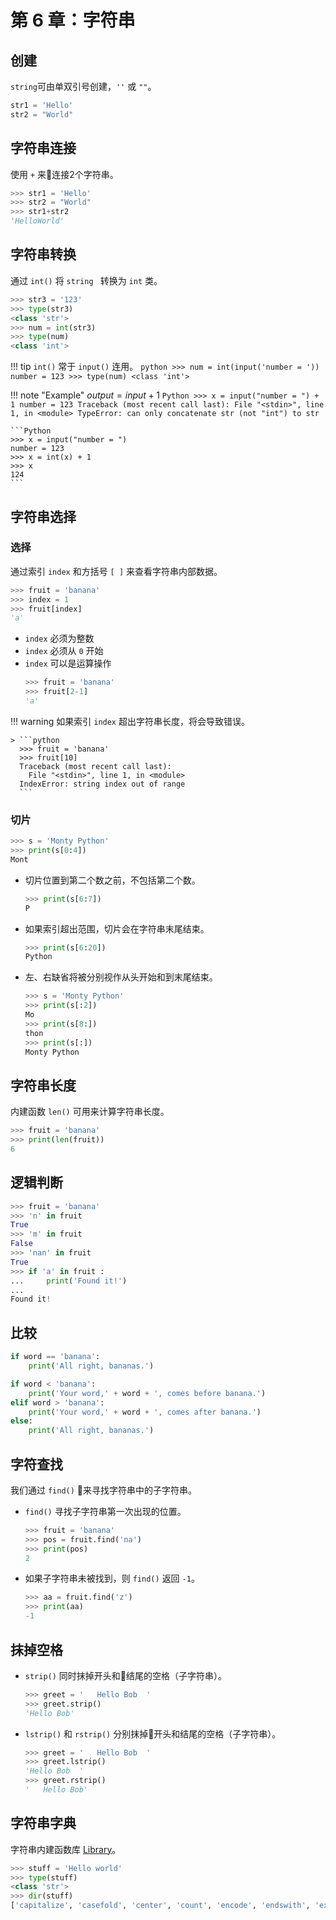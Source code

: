# 第 6 章：字符串
## 创建

`string`可由单双引号创建，`''` 或 `""`。

```python
str1 = 'Hello'
str2 = "World"
```

## 字符串连接
使用 `+` 来连接2个字符串。

```Python
>>> str1 = 'Hello'
>>> str2 = "World"
>>> str1+str2
'HelloWorld'
```

## 字符串转换
通过 `int()` 将 `string ` 转换为 `int` 类。

```Python
>>> str3 = '123'
>>> type(str3)
<class 'str'>
>>> num = int(str3)
>>> type(num)
<class 'int'>
```

!!! tip
    `int()` 常于 `input()` 连用。
    ```python
    >>> num = int(input('number = '))
    number = 123
    >>> type(num)
    <class 'int'>
    ```

!!! note "Example"
    $output = input + 1$
    ```Python
    >>> x = input("number = ") + 1
    number = 123
    Traceback (most recent call last):
      File "<stdin>", line 1, in <module>
    TypeError: can only concatenate str (not "int") to str
    ```

    ```Python
    >>> x = input("number = ")
    number = 123
    >>> x = int(x) + 1
    >>> x
    124
    ```

## 字符串选择
### 选择

通过索引 `index` 和方括号 `[ ]` 来查看字符串内部数据。

```Python
>>> fruit = 'banana'
>>> index = 1
>>> fruit[index]
'a'
```
* `index` 必须为整数
* `index` 必须从 `0` 开始
* `index` 可以是运算操作
  ```Python
  >>> fruit = 'banana'
  >>> fruit[2-1]
  'a'
  ```
!!! warning
    如果索引 `index` 超出字符串长度，将会导致错误。

    > ```python
      >>> fruit = 'banana'
      >>> fruit[10]
      Traceback (most recent call last):
        File "<stdin>", line 1, in <module>
      IndexError: string index out of range
      ```

### 切片
```Python
>>> s = 'Monty Python'
>>> print(s[0:4])
Mont
```

* 切片位置到第二个数之前，不包括第二个数。
  ```Python
  >>> print(s[6:7])
  P
  ```
* 如果索引超出范围，切片会在字符串末尾结束。
  ```Python
  >>> print(s[6:20])
  Python
  ```
* 左、右缺省将被分别视作从头开始和到末尾结束。
  ```python
  >>> s = 'Monty Python'
  >>> print(s[:2])
  Mo
  >>> print(s[8:])
  thon
  >>> print(s[:])
  Monty Python
  ```

## 字符串长度
内建函数 `len()` 可用来计算字符串长度。
```Python
>>> fruit = 'banana'
>>> print(len(fruit))
6
```
## 逻辑判断
```Python
>>> fruit = 'banana'
>>> 'n' in fruit
True
>>> 'm' in fruit
False
>>> 'nan' in fruit
True
>>> if 'a' in fruit :
...     print('Found it!')
...
Found it!
```
## 比较
```Python
if word == 'banana':
    print('All right, bananas.')

if word < 'banana':
    print('Your word,' + word + ', comes before banana.')
elif word > 'banana':
    print('Your word,' + word + ', comes after banana.')
else:
    print('All right, bananas.')
```
## 字符查找
我们通过 `find()` 来寻找字符串中的子字符串。

* `find()` 寻找子字符串第一次出现的位置。
  ```Python
  >>> fruit = 'banana'
  >>> pos = fruit.find('na')
  >>> print(pos)
  2
  ```
* 如果子字符串未被找到，则 `find()` 返回 `-1`。
  ```Python
  >>> aa = fruit.find('z')
  >>> print(aa)
  -1
  ```

## 抹掉空格
* `strip()` 同时抹掉开头和结尾的空格（子字符串）。
  ```Python
  >>> greet = '   Hello Bob  '
  >>> greet.strip()
  'Hello Bob'
  ```
* `lstrip()` 和 `rstrip()` 分别抹掉开头和结尾的空格（子字符串）。
  ```Python
  >>> greet = '   Hello Bob  '
  >>> greet.lstrip()
  'Hello Bob  '
  >>> greet.rstrip()
  '   Hello Bob'
  ```

## 字符串字典
字符串内建函数库 [Library](https://docs.python.org/3/library/stdtypes.html#string-methods)。
```Python
>>> stuff = 'Hello world'
>>> type(stuff)
<class 'str'>
>>> dir(stuff)
['capitalize', 'casefold', 'center', 'count', 'encode', 'endswith', 'expandtabs', 'find', 'format', 'format_map', 'index', 'isalnum', 'isalpha', 'isdecimal', 'isdigit', 'isidentifier', 'islower', 'isnumeric', 'isprintable', 'isspace', 'istitle', 'isupper', 'join', 'ljust', 'lower', 'lstrip', 'maketrans', 'partition', 'replace', 'rfind', 'rindex', 'rjust', 'rpartition', 'rsplit', 'rstrip', 'split', 'splitlines', 'startswith', 'strip', 'swapcase', 'title', 'translate', 'upper', 'zfill']
```
